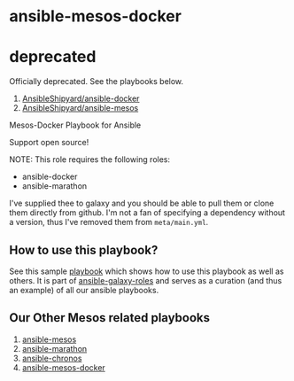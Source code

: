 ansible-mesos-docker
====================

# deprecated

Officially deprecated. See the playbooks below.

1. [AnsibleShipyard/ansible-docker](https://github.com/AnsibleShipyard/ansible-docker)
2. [AnsibleShipyard/ansible-mesos](https://github.com/AnsibleShipyard/ansible-mesos)

Mesos-Docker Playbook for Ansible

Support open source!

NOTE: This role requires the following roles:
  - ansible-docker
  - ansible-marathon

I've supplied thee to galaxy and you should be able to pull them or clone them
directly from github. I'm not a fan of specifying a dependency without a
version, thus I've removed them from `meta/main.yml`.

## How to use this playbook?

See this sample [playbook](https://github.com/AnsibleShipyard/ansible-galaxy-roles/blob/master/playbook.yml)
which shows how to use this playbook as well as others. It is part of [ansible-galaxy-roles](https://github.com/AnsibleShipyard/ansible-galaxy-roles) and
serves as a curation (and thus an example) of all our ansible playbooks.

## Our Other Mesos related playbooks

1. [ansible-mesos](https://github.com/AnsibleShipyard/ansible-mesos)
1. [ansible-marathon](https://github.com/AnsibleShipyard/ansible-marathon)
1. [ansible-chronos](https://github.com/AnsibleShipyard/ansible-chronos)
1. [ansible-mesos-docker](https://github.com/AnsibleShipyard/ansible-mesos-docker)
